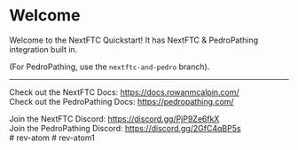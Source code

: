 # Welcome
Welcome to the NextFTC Quickstart! It has NextFTC & PedroPathing integration built in.

(For PedroPathing, use the `nextftc-and-pedro` branch).

---

Check out the NextFTC Docs: <https://docs.rowanmcalpin.com/>  
Check out the PedroPathing Docs: <https://pedropathing.com/>  

Join the NextFTC Discord: <https://discord.gg/PjP9Ze6fkX>  
Join the PedroPathing Discord: <https://discord.gg/2GfC4qBP5s>  
#   r e v - a t o m  
 #   r e v - a t o m 1  
 